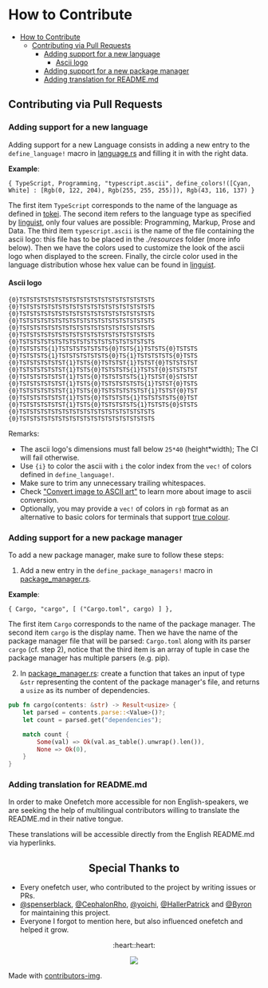 # How to Contribute

- [How to Contribute](#how-to-contribute)
  - [Contributing via Pull Requests](#contributing-via-pull-requests)
    - [Adding support for a new language](#adding-support-for-a-new-language)
      - [Ascii logo](#ascii-logo)
    - [Adding support for a new package manager](#adding-support-for-a-new-package-manager)
    - [Adding translation for README.md](#adding-translation-for-readmemd)

## Contributing via Pull Requests

### Adding support for a new language

Adding support for a new Language consists in adding a new entry to the `define_language!` macro in [language.rs](src/info/langs/language.rs) and filling it in with the right data.

**Example**:

`{ TypeScript, Programming, "typescript.ascii", define_colors!([Cyan, White] : [Rgb(0, 122, 204), Rgb(255, 255, 255)]), Rgb(43, 116, 137) }`

The first item `TypeScript` corresponds to the name of the language as defined in [tokei](https://github.com/XAMPPRocky/tokei). The second item refers to the language type as specified by [linguist](https://github.com/github/linguist/blob/master/lib/linguist/languages.yml), only four values are possible: Programming, Markup, Prose and Data. The third item `typescript.ascii` is the name of the file containing the ascii logo: this file has to be placed in the _./resources_ folder (more info below). Then we have the colors used to customize the look of the ascii logo when displayed to the screen. Finally, the circle color used in the language distribution whose hex value can be found in [linguist](https://github.com/github/linguist/blob/master/lib/linguist/languages.yml).

#### Ascii logo

```text
{0}TSTSTSTSTSTSTSTSTSTSTSTSTSTSTSTSTSTSTS
{0}TSTSTSTSTSTSTSTSTSTSTSTSTSTSTSTSTSTSTS
{0}TSTSTSTSTSTSTSTSTSTSTSTSTSTSTSTSTSTSTS
{0}TSTSTSTSTSTSTSTSTSTSTSTSTSTSTSTSTSTSTS
{0}TSTSTSTSTSTSTSTSTSTSTSTSTSTSTSTSTSTSTS
{0}TSTSTSTSTSTSTSTSTSTSTSTSTSTSTSTSTSTSTS
{0}TSTSTSTSTSTSTSTSTSTSTSTSTSTSTSTSTSTSTS
{0}TSTSTSTS{1}TSTSTSTSTSTSTS{0}TSTS{1}TSTSTS{0}TSTSTS
{0}TSTSTSTS{1}TSTSTSTSTSTSTS{0}TS{1}TSTSTSTSTS{0}TSTS
{0}TSTSTSTSTSTST{1}TSTS{0}TSTSTST{1}TSTST{0}TSTSTSTST
{0}TSTSTSTSTSTST{1}TSTS{0}TSTSTSTS{1}TSTST{0}STSTSTST
{0}TSTSTSTSTSTST{1}TSTS{0}TSTSTSTSTS{1}TSTST{0}STSTST
{0}TSTSTSTSTSTST{1}TSTS{0}TSTSTSTSTSTS{1}TSTST{0}TSTS
{0}TSTSTSTSTSTST{1}TSTS{0}TSTSTSTSTSTST{1}TSTST{0}TST
{0}TSTSTSTSTSTST{1}TSTS{0}TSTSTSTS{1}TSTSTSTSTS{0}TST
{0}TSTSTSTSTSTST{1}TSTS{0}TSTSTSTSTS{1}TSTSTS{0}STSTS
{0}TSTSTSTSTSTSTSTSTSTSTSTSTSTSTSTSTSTSTS
{0}TSTSTSTSTSTSTSTSTSTSTSTSTSTSTSTSTSTSTS
```

Remarks:

- The ascii logo's dimensions must fall below `25*40` (height\*width); The CI will fail otherwise.
- Use `{i}` to color the ascii with `i` the color index from the `vec!` of colors defined in `define_language!`.
- Make sure to trim any unnecessary trailing whitespaces.
- Check ["Convert image to ASCII art"](https://github.com/o2sh/onefetch/wiki/image-to-ascii) to learn more about image to ascii conversion.
- Optionally, you may provide a `vec!` of colors in `rgb` format as an alternative to basic colors for terminals that support [true colour](https://gist.github.com/XVilka/8346728).

### Adding support for a new package manager

To add a new package manager, make sure to follow these steps:

1. Add a new entry in the `define_package_managers!` macro in [package_manager.rs](src/info/deps/package_manager.rs).

**Example**:

`{ Cargo, "cargo", [ ("Cargo.toml", cargo) ] },`

The first item `Cargo` corresponds to the name of the package manager. The second item `cargo` is the display name. Then we have the name of the package manager file that will be parsed: `Cargo.toml` along with its parser `cargo` (cf. step 2), notice that the third item is an array of tuple in case the package manager has multiple parsers (e.g. pip).

2. In [package_manager.rs](src/info/deps/package_manager.rs): create a function that takes an input of type `&str` representing the content of the package manager's file, and returns a `usize` as its number of dependencies.

```rust
pub fn cargo(contents: &str) -> Result<usize> {
    let parsed = contents.parse::<Value>()?;
    let count = parsed.get("dependencies");

    match count {
        Some(val) => Ok(val.as_table().unwrap().len()),
        None => Ok(0),
    }
}
```

### Adding translation for README.md

In order to make Onefetch more accessible for non English-speakers, we are seeking the help of multilingual contributors willing to translate the README.md in their native tongue.

These translations will be accessible directly from the English README.md via hyperlinks.

<h2 align="center">Special Thanks to</h2>

- Every onefetch user, who contributed to the project by writing issues or PRs.
- [@spenserblack](https://github.com/spenserblack), [@CephalonRho](https://github.com/CephalonRho), [@yoichi](https://github.com/yoichi), [@HallerPatrick](https://github.com/HallerPatrick) and [@Byron](https://github.com/Byron) for maintaining this project.
- Everyone I forgot to mention here, but also influenced onefetch and helped it grow.

<p align="center">:heart::heart:</p>

<p align="center">
  <img src="https://contrib.rocks/image?repo=o2sh/onefetch" />
</p>

Made with [contributors-img](https://contrib.rocks).
